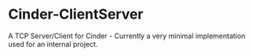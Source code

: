 Cinder-ClientServer
===================

A TCP Server/Client for Cinder - Currently a very minimal implementation used for an internal project.